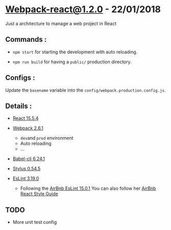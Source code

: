 # Webpack-react@1.2.0 - 22/01/2018

Just a architecture to manage a web project in React

## Commands :

- `npm start` for starting the development with auto reloading.

- `npm run build` for having a `public/` production directory.

## Configs :

  Update the `basename` variable into the `config/webpack.production.config.js`.

## Details :

- [React 15.5.4]()

- [Webpack 2.6.1]()
  - `dev`and `prod` environment
  - Auto reloading
  - ...

- [Babel-cli 6.24.1]()

- [Stylus 0.54.5]()

- [EsLint 3.19.0](http://eslint.org/)
  - Following the [AirBnb EsLint 15.0.1](https://github.com/airbnb/javascript/tree/master/packages/eslint-config-airbnb) You can also follow her
  [AirBnb React Style Guide](https://github.com/airbnb/javascript/tree/master/react)


## TODO

- More unit test config
